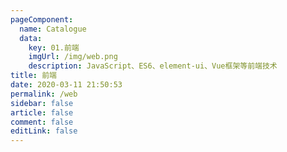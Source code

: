 ```yaml
---
pageComponent: 
  name: Catalogue
  data: 
    key: 01.前端
    imgUrl: /img/web.png
    description: JavaScript、ES6、element-ui、Vue框架等前端技术
title: 前端
date: 2020-03-11 21:50:53
permalink: /web
sidebar: false
article: false
comment: false
editLink: false
---
```


